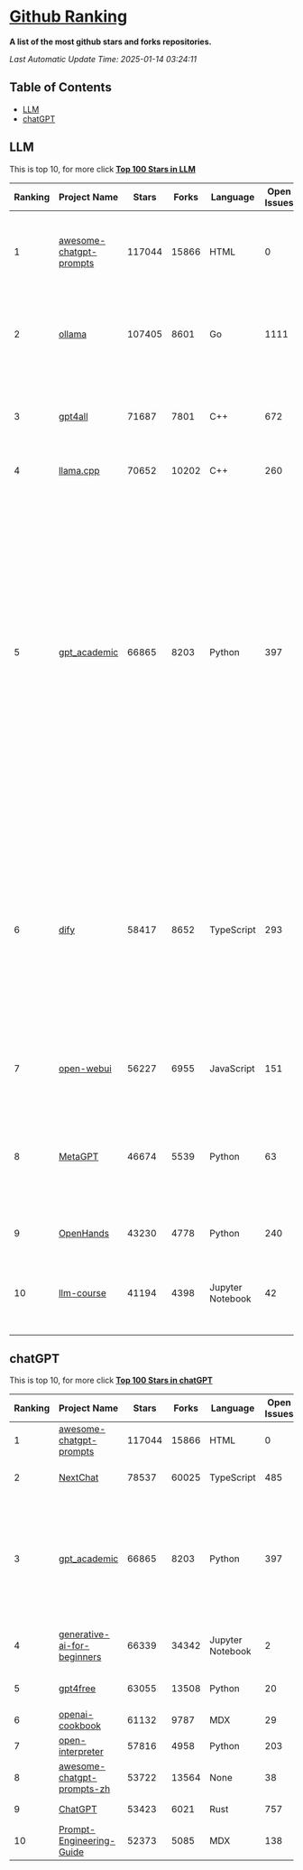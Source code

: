 [Github Ranking](./README.md)
==========

**A list of the most github stars and forks repositories.**

*Last Automatic Update Time: 2025-01-14 03:24:11*

## Table of Contents
 * [LLM](#LLM)
 * [chatGPT](#chatGPT)

## LLM

This is top 10, for more click **[Top 100 Stars in LLM](Top100/LLM.md)**

| Ranking | Project Name | Stars | Forks | Language | Open Issues | Description | Last Commit |
| ------- | ------------ | ----- | ----- | -------- | ----------- | ----------- | ----------- |
| 1 | [awesome-chatgpt-prompts](https://github.com/f/awesome-chatgpt-prompts) | 117044 | 15866 | HTML | 0 | This repo includes ChatGPT prompt curation to use ChatGPT and other LLM tools better. | 2025-01-07T08:42:33Z |
| 2 | [ollama](https://github.com/ollama/ollama) | 107405 | 8601 | Go | 1111 | Get up and running with Llama 3.3, Phi 4, Gemma 2, and other large language models. | 2025-01-14T03:03:36Z |
| 3 | [gpt4all](https://github.com/nomic-ai/gpt4all) | 71687 | 7801 | C++ | 672 | GPT4All: Run Local LLMs on Any Device. Open-source and available for commercial use. | 2025-01-10T16:42:06Z |
| 4 | [llama.cpp](https://github.com/ggerganov/llama.cpp) | 70652 | 10202 | C++ | 260 | LLM inference in C/C++ | 2025-01-13T19:57:51Z |
| 5 | [gpt_academic](https://github.com/binary-husky/gpt_academic) | 66865 | 8203 | Python | 397 | 为GPT/GLM等LLM大语言模型提供实用化交互接口，特别优化论文阅读/润色/写作体验，模块化设计，支持自定义快捷按钮&函数插件，支持Python和C++等项目剖析&自译解功能，PDF/LaTex论文翻译&总结功能，支持并行问询多种LLM模型，支持chatglm3等本地模型。接入通义千问, deepseekcoder, 讯飞星火, 文心一言, llama2, rwkv, claude2, moss等。 | 2025-01-12T13:54:52Z |
| 6 | [dify](https://github.com/langgenius/dify) | 58417 | 8652 | TypeScript | 293 | Dify is an open-source LLM app development platform. Dify's intuitive interface combines AI workflow, RAG pipeline, agent capabilities, model management, observability features and more, letting you quickly go from prototype to production. | 2025-01-14T02:28:42Z |
| 7 | [open-webui](https://github.com/open-webui/open-webui) | 56227 | 6955 | JavaScript | 151 | User-friendly AI Interface (Supports Ollama, OpenAI API, ...) | 2025-01-14T03:18:33Z |
| 8 | [MetaGPT](https://github.com/geekan/MetaGPT) | 46674 | 5539 | Python | 63 | 🌟 The Multi-Agent Framework: First AI Software Company, Towards Natural Language Programming | 2024-12-18T02:20:32Z |
| 9 | [OpenHands](https://github.com/All-Hands-AI/OpenHands) | 43230 | 4778 | Python | 240 | 🙌 OpenHands: Code Less, Make More | 2025-01-14T03:01:12Z |
| 10 | [llm-course](https://github.com/mlabonne/llm-course) | 41194 | 4398 | Jupyter Notebook | 42 | Course to get into Large Language Models (LLMs) with roadmaps and Colab notebooks. | 2024-07-28T22:17:43Z |


## chatGPT

This is top 10, for more click **[Top 100 Stars in chatGPT](Top100/chatGPT.md)**

| Ranking | Project Name | Stars | Forks | Language | Open Issues | Description | Last Commit |
| ------- | ------------ | ----- | ----- | -------- | ----------- | ----------- | ----------- |
| 1 | [awesome-chatgpt-prompts](https://github.com/f/awesome-chatgpt-prompts) | 117044 | 15866 | HTML | 0 | This repo includes ChatGPT prompt curation to use ChatGPT and other LLM tools better. | 2025-01-07T08:42:33Z |
| 2 | [NextChat](https://github.com/ChatGPTNextWeb/NextChat) | 78537 | 60025 | TypeScript | 485 | ✨ Local and Fast AI Assistant. Support: Web \| iOS \| MacOS \| Android \|  Linux \| Windows | 2025-01-13T10:36:49Z |
| 3 | [gpt_academic](https://github.com/binary-husky/gpt_academic) | 66865 | 8203 | Python | 397 | 为GPT/GLM等LLM大语言模型提供实用化交互接口，特别优化论文阅读/润色/写作体验，模块化设计，支持自定义快捷按钮&函数插件，支持Python和C++等项目剖析&自译解功能，PDF/LaTex论文翻译&总结功能，支持并行问询多种LLM模型，支持chatglm3等本地模型。接入通义千问, deepseekcoder, 讯飞星火, 文心一言, llama2, rwkv, claude2, moss等。 | 2025-01-12T13:54:52Z |
| 4 | [generative-ai-for-beginners](https://github.com/microsoft/generative-ai-for-beginners) | 66339 | 34342 | Jupyter Notebook | 2 | 21 Lessons, Get Started Building with Generative AI  🔗 https://microsoft.github.io/generative-ai-for-beginners/ | 2024-12-12T20:34:43Z |
| 5 | [gpt4free](https://github.com/xtekky/gpt4free) | 63055 | 13508 | Python | 20 | The official gpt4free repository \| various collection of powerful language models | 2025-01-12T16:30:28Z |
| 6 | [openai-cookbook](https://github.com/openai/openai-cookbook) | 61132 | 9787 | MDX | 29 | Examples and guides for using the OpenAI API | 2025-01-13T14:40:55Z |
| 7 | [open-interpreter](https://github.com/OpenInterpreter/open-interpreter) | 57816 | 4958 | Python | 203 | A natural language interface for computers | 2024-12-10T20:09:11Z |
| 8 | [awesome-chatgpt-prompts-zh](https://github.com/PlexPt/awesome-chatgpt-prompts-zh) | 53722 | 13564 | None | 38 | ChatGPT 中文调教指南。各种场景使用指南。学习怎么让它听你的话。 | 2025-01-01T08:34:33Z |
| 9 | [ChatGPT](https://github.com/lencx/ChatGPT) | 53423 | 6021 | Rust | 757 | 🔮 ChatGPT Desktop Application (Mac, Windows and Linux) | 2024-08-29T17:58:11Z |
| 10 | [Prompt-Engineering-Guide](https://github.com/dair-ai/Prompt-Engineering-Guide) | 52373 | 5085 | MDX | 138 | 🐙 Guides, papers, lecture, notebooks and resources for prompt engineering | 2025-01-09T16:50:20Z |

